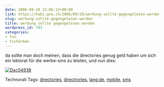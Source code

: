 ```yaml
---
date: 2006-09-28 22:06:13+00:00
link: https://habi.gna.ch/2006/09/29/werbung-sollte-gegengelesen-werden/
slug: werbung-sollte-gegengelesen-werden
title: werbung sollte gegengelesen werden
wordpress_id: 793
categories:
- fun
- tschörman
---
```


da sollte man doch meinen, dass die directories genug geld haben um sich ein lektorat für die werbe-sms zu leisten, und nun dies:



[![Dsc04938](https://habi.gna.ch/wp-content/uploads/DSC04938-tm.jpg)](https://habi.gna.ch/wp-content/uploads/DSC04938.jpg)




Technorati Tags: [directories](http://www.technorati.com/tag/directories), [directrories](http://www.technorati.com/tag/directrories), [lang:de](http://www.technorati.com/tag/lang:de), [mobile](http://www.technorati.com/tag/mobile), [sms](http://www.technorati.com/tag/sms)
